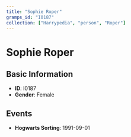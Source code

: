 ```yaml
---
title: "Sophie Roper"
gramps_id: "I0187"
collection: ["Harrypedia", "person", "Roper"]
---
```


# Sophie Roper

## Basic Information

- **ID**: I0187
- **Gender**: Female

## Events

- **Hogwarts Sorting**: 1991-09-01

